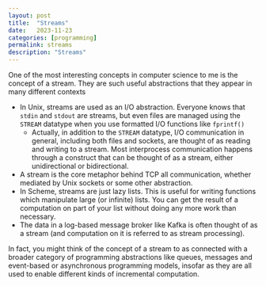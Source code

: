 ```yaml
---
layout: post
title:  "Streams"
date:   2023-11-23
categories: [programming]
permalink: streams
description: "Streams"
---
```


One of the most interesting concepts in computer science to me is the concept of a stream. They are such useful abstractions that they appear in many different contexts
- In Unix, streams are used as an I/O abstraction. Everyone knows that `stdin` and `stdout` are streams, but even files are managed using the `STREAM` datatype when you use formatted I/O functions like `fprintf()`
    - Actually, in addition to the `STREAM` datatype, I/O communication in general, including both files and sockets, are thought of as reading and writing to a stream. Most interprocess communication happens through a construct that can be thought of as a stream, either unidirectional or bidirectional.
- A stream is the core metaphor behind TCP all communication, whether mediated by Unix sockets or some other abstraction.
- In Scheme, streams are just lazy lists. This is useful for writing functions which manipulate large (or infinite) lists. You can get the result of a computation on part of your list without doing any more work than necessary.
- The data in a log-based message broker like Kafka is often thought of as a stream (and computation on it is referred to as stream processing).

In fact, you might think of the concept of a stream to as connected with a broader category of programming abstractions like queues, messages and event-based or asynchronous programming models, insofar as they are all used to enable different kinds of incremental computation.